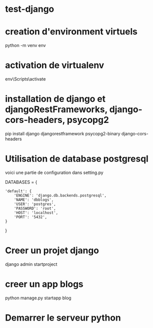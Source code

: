 # test-django

# creation d'environment virtuels
python -m venv env

# activation de virtualenv
env\Scripts\activate

# installation de django et djangoRestFrameworks, django-cors-headers, psycopg2

pip install django djangorestframework psycopg2-binary django-cors-headers

# Utilisation de database postgresql 
voici une partie de configuration dans setting.py

DATABASES = {
    
    'default': {
        'ENGINE': 'django.db.backends.postgresql',
        'NAME': 'dbblogs',
        'USER': 'postgres',
        'PASSWORD': 'root',
        'HOST': 'localhost',
        'PORT': '5432',
    }
}


# Creer un projet django
django admin startproject

# creer un app blogs
python manage.py startapp blog

# Demarrer le serveur python